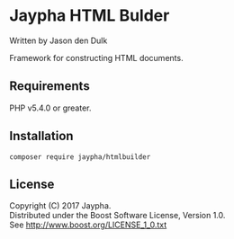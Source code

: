 # Jaypha HTML Bulder

Written by Jason den Dulk

Framework for constructing HTML documents.

## Requirements

PHP v5.4.0 or greater.

## Installation

```
composer require jaypha/htmlbuilder
```

## License

Copyright (C) 2017 Jaypha.  
Distributed under the Boost Software License, Version 1.0.  
See http://www.boost.org/LICENSE_1_0.txt

